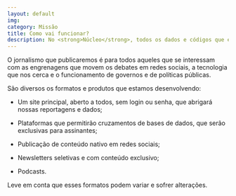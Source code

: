 ```yaml
---
layout: default
img:
category: Missão
title: Como vai funcionar?
description: No <strong>Núcleo</strong>, todos os dados e códigos que embasarem nossas reportagens, investigações e análises serão abertos, assim como nosso conteúdo.
---
```


O jornalismo que publicaremos é para todos aqueles que se interessam com as engrenagens que movem os debates em redes sociais, a tecnologia que nos cerca e o funcionamento de governos e de políticas públicas.

São diversos os formatos e produtos que estamos desenvolvendo:

- Um site principal, aberto a todos, sem login ou senha, que abrigará nossas reportagens e dados;

- Plataformas que permitirão cruzamentos de bases de dados, que serão exclusivas para assinantes;

- Publicação de conteúdo nativo em redes sociais;

- Newsletters seletivas e com conteúdo exclusivo;

- Podcasts.

Leve em conta que esses formatos podem variar e sofrer alterações.
